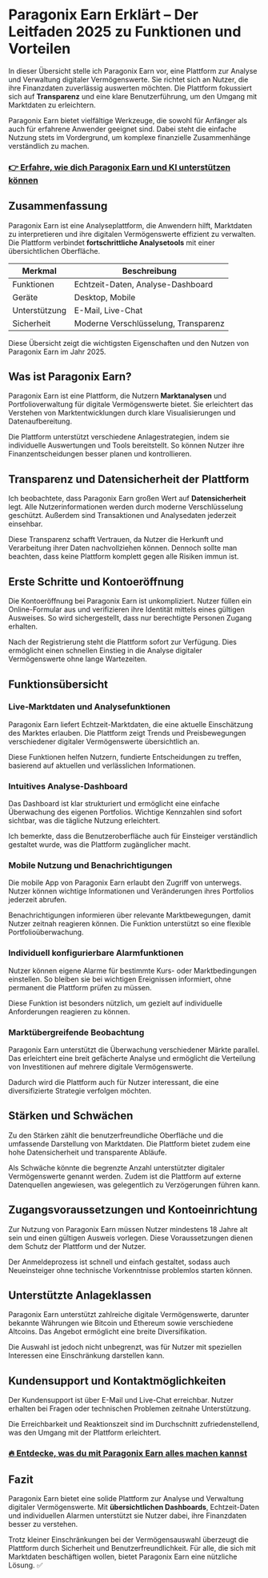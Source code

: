 # Paragonix Earn Erklärt – Der Leitfaden 2025 zu Funktionen und Vorteilen
   
In dieser Übersicht stelle ich Paragonix Earn vor, eine Plattform zur Analyse und Verwaltung digitaler Vermögenswerte. Sie richtet sich an Nutzer, die ihre Finanzdaten zuverlässig auswerten möchten. Die Plattform fokussiert sich auf **Transparenz** und eine klare Benutzerführung, um den Umgang mit Marktdaten zu erleichtern.

Paragonix Earn bietet vielfältige Werkzeuge, die sowohl für Anfänger als auch für erfahrene Anwender geeignet sind. Dabei steht die einfache Nutzung stets im Vordergrund, um komplexe finanzielle Zusammenhänge verständlich zu machen.

### [👉 Erfahre, wie dich Paragonix Earn und KI unterstützen können](https://t.co/Se6HWt2RfN)
## Zusammenfassung  
Paragonix Earn ist eine Analyseplattform, die Anwendern hilft, Marktdaten zu interpretieren und ihre digitalen Vermögenswerte effizient zu verwalten. Die Plattform verbindet **fortschrittliche Analysetools** mit einer übersichtlichen Oberfläche.

| Merkmal               | Beschreibung                             |
|-----------------------|-----------------------------------------|
| Funktionen            | Echtzeit-Daten, Analyse-Dashboard       |
| Geräte                | Desktop, Mobile                         |
| Unterstützung         | E-Mail, Live-Chat                      |
| Sicherheit            | Moderne Verschlüsselung, Transparenz   |

Diese Übersicht zeigt die wichtigsten Eigenschaften und den Nutzen von Paragonix Earn im Jahr 2025.

## Was ist Paragonix Earn?  
Paragonix Earn ist eine Plattform, die Nutzern **Marktanalysen** und Portfolioverwaltung für digitale Vermögenswerte bietet. Sie erleichtert das Verstehen von Marktentwicklungen durch klare Visualisierungen und Datenaufbereitung.

Die Plattform unterstützt verschiedene Anlagestrategien, indem sie individuelle Auswertungen und Tools bereitstellt. So können Nutzer ihre Finanzentscheidungen besser planen und kontrollieren.

## Transparenz und Datensicherheit der Plattform  
Ich beobachtete, dass Paragonix Earn großen Wert auf **Datensicherheit** legt. Alle Nutzerinformationen werden durch moderne Verschlüsselung geschützt. Außerdem sind Transaktionen und Analysedaten jederzeit einsehbar.

Diese Transparenz schafft Vertrauen, da Nutzer die Herkunft und Verarbeitung ihrer Daten nachvollziehen können. Dennoch sollte man beachten, dass keine Plattform komplett gegen alle Risiken immun ist.

## Erste Schritte und Kontoeröffnung  
Die Kontoeröffnung bei Paragonix Earn ist unkompliziert. Nutzer füllen ein Online-Formular aus und verifizieren ihre Identität mittels eines gültigen Ausweises. So wird sichergestellt, dass nur berechtigte Personen Zugang erhalten.

Nach der Registrierung steht die Plattform sofort zur Verfügung. Dies ermöglicht einen schnellen Einstieg in die Analyse digitaler Vermögenswerte ohne lange Wartezeiten.

## Funktionsübersicht  
### Live-Marktdaten und Analysefunktionen  
Paragonix Earn liefert Echtzeit-Marktdaten, die eine aktuelle Einschätzung des Marktes erlauben. Die Plattform zeigt Trends und Preisbewegungen verschiedener digitaler Vermögenswerte übersichtlich an.

Diese Funktionen helfen Nutzern, fundierte Entscheidungen zu treffen, basierend auf aktuellen und verlässlichen Informationen.

### Intuitives Analyse-Dashboard  
Das Dashboard ist klar strukturiert und ermöglicht eine einfache Überwachung des eigenen Portfolios. Wichtige Kennzahlen sind sofort sichtbar, was die tägliche Nutzung erleichtert.

Ich bemerkte, dass die Benutzeroberfläche auch für Einsteiger verständlich gestaltet wurde, was die Plattform zugänglicher macht.

### Mobile Nutzung und Benachrichtigungen  
Die mobile App von Paragonix Earn erlaubt den Zugriff von unterwegs. Nutzer können wichtige Informationen und Veränderungen ihres Portfolios jederzeit abrufen.

Benachrichtigungen informieren über relevante Marktbewegungen, damit Nutzer zeitnah reagieren können. Die Funktion unterstützt so eine flexible Portfolioüberwachung.

### Individuell konfigurierbare Alarmfunktionen  
Nutzer können eigene Alarme für bestimmte Kurs- oder Marktbedingungen einstellen. So bleiben sie bei wichtigen Ereignissen informiert, ohne permanent die Plattform prüfen zu müssen.

Diese Funktion ist besonders nützlich, um gezielt auf individuelle Anforderungen reagieren zu können.

### Marktübergreifende Beobachtung  
Paragonix Earn unterstützt die Überwachung verschiedener Märkte parallel. Das erleichtert eine breit gefächerte Analyse und ermöglicht die Verteilung von Investitionen auf mehrere digitale Vermögenswerte.

Dadurch wird die Plattform auch für Nutzer interessant, die eine diversifizierte Strategie verfolgen möchten.

## Stärken und Schwächen  
Zu den Stärken zählt die benutzerfreundliche Oberfläche und die umfassende Darstellung von Marktdaten. Die Plattform bietet zudem eine hohe Datensicherheit und transparente Abläufe.

Als Schwäche könnte die begrenzte Anzahl unterstützter digitaler Vermögenswerte genannt werden. Zudem ist die Plattform auf externe Datenquellen angewiesen, was gelegentlich zu Verzögerungen führen kann.

## Zugangsvoraussetzungen und Kontoeinrichtung  
Zur Nutzung von Paragonix Earn müssen Nutzer mindestens 18 Jahre alt sein und einen gültigen Ausweis vorlegen. Diese Voraussetzungen dienen dem Schutz der Plattform und der Nutzer.

Der Anmeldeprozess ist schnell und einfach gestaltet, sodass auch Neueinsteiger ohne technische Vorkenntnisse problemlos starten können.

## Unterstützte Anlageklassen  
Paragonix Earn unterstützt zahlreiche digitale Vermögenswerte, darunter bekannte Währungen wie Bitcoin und Ethereum sowie verschiedene Altcoins. Das Angebot ermöglicht eine breite Diversifikation.

Die Auswahl ist jedoch nicht unbegrenzt, was für Nutzer mit speziellen Interessen eine Einschränkung darstellen kann.

## Kundensupport und Kontaktmöglichkeiten  
Der Kundensupport ist über E-Mail und Live-Chat erreichbar. Nutzer erhalten bei Fragen oder technischen Problemen zeitnahe Unterstützung.

Die Erreichbarkeit und Reaktionszeit sind im Durchschnitt zufriedenstellend, was den Umgang mit der Plattform erleichtert.

### [🔥 Entdecke, was du mit Paragonix Earn alles machen kannst](https://t.co/Se6HWt2RfN)
## Fazit  
Paragonix Earn bietet eine solide Plattform zur Analyse und Verwaltung digitaler Vermögenswerte. Mit **übersichtlichen Dashboards**, Echtzeit-Daten und individuellen Alarmen unterstützt sie Nutzer dabei, ihre Finanzdaten besser zu verstehen.

Trotz kleiner Einschränkungen bei der Vermögensauswahl überzeugt die Plattform durch Sicherheit und Benutzerfreundlichkeit. Für alle, die sich mit Marktdaten beschäftigen wollen, bietet Paragonix Earn eine nützliche Lösung. ✅